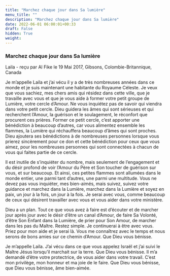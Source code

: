```yaml
---
title: "Marchez chaque jour dans Sa lumière"
menu_title: ""
description: "Marchez chaque jour dans Sa lumière"
date: 2022-06-01 06:00:01+00:33
draft: False
hidden: True
weight:
---
```

### Marchez chaque jour dans Sa lumière

Laila - reçu par Al Fike le 19 Mai 2017, Gibsons, Colombie-Britannique, Canada

Je m’appelle Laila et j’ai vécu il y a de très nombreuses années dans ce monde et je suis maintenant une habitante du Royaume Céleste. Je veux que vous sachiez, mes chers amis qui résidez dans cette ville, que je travaille avec vous et que je vous aide à former votre petit groupe de Lumière, votre cercle d’Amour. Ne vous inquiétez pas de savoir qui viendra dans votre petit cercle. Dieu guidera les âmes qui sont sérieuses et qui recherchent l’Amour, la guérison et le soulagement, le réconfort que procurent ces prières. Former ce petit cercle, c’est apporter une bénédiction à beaucoup d’autres, car vous alimentez ensemble les flammes, la Lumière qui réchauffera beaucoup d’âmes qui sont proches. Dieu ajoutera ses bénédictions à de nombreuses personnes lorsque vous prierez sincèrement pour ce don et cette bénédiction pour ceux que vous aimez, pour les nombreuses personnes qui sont connectées à chacun de vous qui faites partie de ce cercle.

Il est inutile de s’inquiéter du nombre, mais seulement de l’engagement et du désir profond de voir l’Amour du Père et Son toucher de guérison sur vous, et sur beaucoup. Et ainsi, ces petites flammes sont allumées dans le monde entier, une parmi tant d’autres, une parmi une multitude. Vous ne devez pas vous inquiéter, mes bien-aimés, mais suivez, suivez votre guidance et marchez dans la Lumière, marchez dans la Lumière et soyez en paix, un jour à la fois, un jour à la fois. Je serai avec vous, comme beaucoup de ceux qui désirent travailler avec vous et vous aider dans votre ministère.

Dieu a un plan. Tout ce que vous avez à faire est d’écouter et de marcher jour après jour avec le désir d’être un canal d’Amour, de faire Sa Volonté, d’être Son Enfant dans la Lumière, de prier pour Son Amour, de marcher dans les pas du Maître. Restez simple. Je continuerai à être avec vous. Priez pour mon aide et je serai là. Vous me connaîtrez avec le temps et nous serons de bons amies sur ce chemin d’Amour. Que Dieu vous bénisse.

Je m’appelle Laila. J’ai vécu dans ce que vous appelez Israël et j’ai suivi le Maître Jésus lorsqu’il marchait sur la terre. Que Dieu vous bénisse. Il m’a demandé d’être votre protectrice, de vous aider dans votre travail. C’est mon privilège, mon honneur et ma joie de le faire. Que Dieu vous bénisse, que Dieu vous bénisse, âme bien-aimée.



